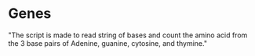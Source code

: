 # Genes
"The script is made to read string of bases and count the amino acid from the 3 base pairs of Adenine, guanine, cytosine, and thymine."


